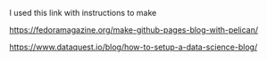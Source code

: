 
I used this link with instructions to make

https://fedoramagazine.org/make-github-pages-blog-with-pelican/

https://www.dataquest.io/blog/how-to-setup-a-data-science-blog/



